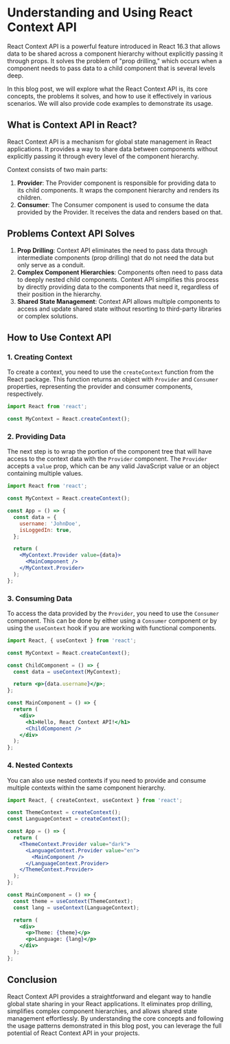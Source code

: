 # Understanding and Using React Context API

React Context API is a powerful feature introduced in React 16.3 that allows data to be shared across a component hierarchy without explicitly passing it through props. It solves the problem of "prop drilling," which occurs when a component needs to pass data to a child component that is several levels deep.

In this blog post, we will explore what the React Context API is, its core concepts, the problems it solves, and how to use it effectively in various scenarios. We will also provide code examples to demonstrate its usage.

## What is Context API in React?

React Context API is a mechanism for global state management in React applications. It provides a way to share data between components without explicitly passing it through every level of the component hierarchy.

Context consists of two main parts:
1. **Provider**: The Provider component is responsible for providing data to its child components. It wraps the component hierarchy and renders its children.
2. **Consumer**: The Consumer component is used to consume the data provided by the Provider. It receives the data and renders based on that.

## Problems Context API Solves

1. **Prop Drilling**: Context API eliminates the need to pass data through intermediate components (prop drilling) that do not need the data but only serve as a conduit.
2. **Complex Component Hierarchies**: Components often need to pass data to deeply nested child components. Context API simplifies this process by directly providing data to the components that need it, regardless of their position in the hierarchy.
3. **Shared State Management**: Context API allows multiple components to access and update shared state without resorting to third-party libraries or complex solutions.

## How to Use Context API

### 1. Creating Context

To create a context, you need to use the `createContext` function from the React package. This function returns an object with `Provider` and `Consumer` properties, representing the provider and consumer components, respectively.

```jsx
import React from 'react';

const MyContext = React.createContext();
```

### 2. Providing Data

The next step is to wrap the portion of the component tree that will have access to the context data with the `Provider` component. The `Provider` accepts a `value` prop, which can be any valid JavaScript value or an object containing multiple values.

```jsx
import React from 'react';

const MyContext = React.createContext();

const App = () => {
  const data = {
    username: 'JohnDoe',
    isLoggedIn: true,
  };

  return (
    <MyContext.Provider value={data}>
      <MainComponent />
    </MyContext.Provider>
  );
};
```

### 3. Consuming Data

To access the data provided by the `Provider`, you need to use the `Consumer` component. This can be done by either using a `Consumer` component or by using the `useContext` hook if you are working with functional components.

```jsx
import React, { useContext } from 'react';

const MyContext = React.createContext();

const ChildComponent = () => {
  const data = useContext(MyContext);

  return <p>{data.username}</p>;
};

const MainComponent = () => {
  return (
    <div>
      <h1>Hello, React Context API!</h1>
      <ChildComponent />
    </div>
  );
};
```

### 4. Nested Contexts

You can also use nested contexts if you need to provide and consume multiple contexts within the same component hierarchy.

```jsx
import React, { createContext, useContext } from 'react';

const ThemeContext = createContext();
const LanguageContext = createContext();

const App = () => {
  return (
    <ThemeContext.Provider value="dark">
      <LanguageContext.Provider value="en">
        <MainComponent />
      </LanguageContext.Provider>
    </ThemeContext.Provider>
  );
};

const MainComponent = () => {
  const theme = useContext(ThemeContext);
  const lang = useContext(LanguageContext);

  return (
    <div>
      <p>Theme: {theme}</p>
      <p>Language: {lang}</p>
    </div>
  );
};
```

## Conclusion

React Context API provides a straightforward and elegant way to handle global state sharing in your React applications. It eliminates prop drilling, simplifies complex component hierarchies, and allows shared state management effortlessly. By understanding the core concepts and following the usage patterns demonstrated in this blog post, you can leverage the full potential of React Context API in your projects.